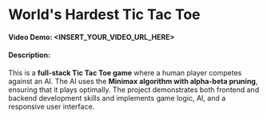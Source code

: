 # World's Hardest Tic Tac Toe
#### Video Demo: <INSERT_YOUR_VIDEO_URL_HERE>


#### Description:
This is a **full-stack Tic Tac Toe game** where a human player competes against an AI. The AI uses the **Minimax algorithm with alpha-beta pruning**, ensuring that it plays optimally. The project demonstrates both frontend and backend development skills and implements game logic, AI, and a responsive user interface.

